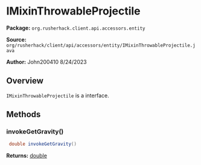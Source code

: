 # IMixinThrowableProjectile

**Package:** `org.rusherhack.client.api.accessors.entity`

**Source:** `org/rusherhack/client/api/accessors/entity/IMixinThrowableProjectile.java`

**Author:** John200410 8/24/2023



## Overview

`IMixinThrowableProjectile` is a interface.

## Methods

### invokeGetGravity()

```java
 double invokeGetGravity()
```

**Returns:** [double](https://docs.oracle.com/en/java/javase/21/docs/api/java.base/java/lang/Double.html)

